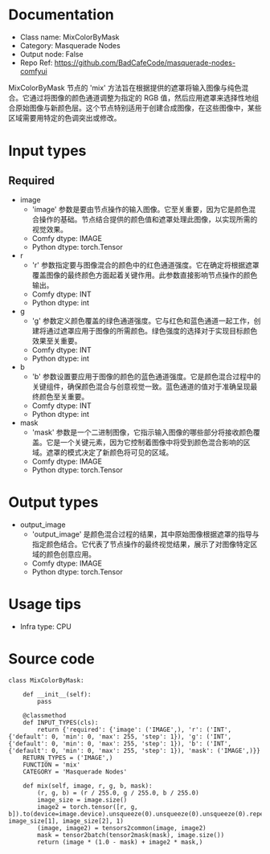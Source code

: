 # Documentation
- Class name: MixColorByMask
- Category: Masquerade Nodes
- Output node: False
- Repo Ref: https://github.com/BadCafeCode/masquerade-nodes-comfyui

MixColorByMask 节点的 'mix' 方法旨在根据提供的遮罩将输入图像与纯色混合。它通过将图像的颜色通道调整为指定的 RGB 值，然后应用遮罩来选择性地组合原始图像与新颜色层。这个节点特别适用于创建合成图像，在这些图像中，某些区域需要用特定的色调突出或修改。

# Input types
## Required
- image
    - 'image' 参数是要由节点操作的输入图像。它至关重要，因为它是颜色混合操作的基础。节点结合提供的颜色值和遮罩处理此图像，以实现所需的视觉效果。
    - Comfy dtype: IMAGE
    - Python dtype: torch.Tensor
- r
    - 'r' 参数指定要与图像混合的颜色中的红色通道强度。它在确定将根据遮罩覆盖图像的最终颜色方面起着关键作用。此参数直接影响节点操作的颜色输出。
    - Comfy dtype: INT
    - Python dtype: int
- g
    - 'g' 参数定义颜色覆盖的绿色通道强度。它与红色和蓝色通道一起工作，创建将通过遮罩应用于图像的所需颜色。绿色强度的选择对于实现目标颜色效果至关重要。
    - Comfy dtype: INT
    - Python dtype: int
- b
    - 'b' 参数设置要应用于图像的颜色的蓝色通道强度。它是颜色混合过程中的关键组件，确保颜色混合与创意视觉一致。蓝色通道的值对于准确呈现最终颜色至关重要。
    - Comfy dtype: INT
    - Python dtype: int
- mask
    - 'mask' 参数是一个二进制图像，它指示输入图像的哪些部分将接收颜色覆盖。它是一个关键元素，因为它控制着图像中将受到颜色混合影响的区域。遮罩的模式决定了新颜色将可见的区域。
    - Comfy dtype: IMAGE
    - Python dtype: torch.Tensor

# Output types
- output_image
    - 'output_image' 是颜色混合过程的结果，其中原始图像根据遮罩的指导与指定颜色结合。它代表了节点操作的最终视觉结果，展示了对图像特定区域的颜色创意应用。
    - Comfy dtype: IMAGE
    - Python dtype: torch.Tensor

# Usage tips
- Infra type: CPU

# Source code
```
class MixColorByMask:

    def __init__(self):
        pass

    @classmethod
    def INPUT_TYPES(cls):
        return {'required': {'image': ('IMAGE',), 'r': ('INT', {'default': 0, 'min': 0, 'max': 255, 'step': 1}), 'g': ('INT', {'default': 0, 'min': 0, 'max': 255, 'step': 1}), 'b': ('INT', {'default': 0, 'min': 0, 'max': 255, 'step': 1}), 'mask': ('IMAGE',)}}
    RETURN_TYPES = ('IMAGE',)
    FUNCTION = 'mix'
    CATEGORY = 'Masquerade Nodes'

    def mix(self, image, r, g, b, mask):
        (r, g, b) = (r / 255.0, g / 255.0, b / 255.0)
        image_size = image.size()
        image2 = torch.tensor([r, g, b]).to(device=image.device).unsqueeze(0).unsqueeze(0).unsqueeze(0).repeat(image_size[0], image_size[1], image_size[2], 1)
        (image, image2) = tensors2common(image, image2)
        mask = tensor2batch(tensor2mask(mask), image.size())
        return (image * (1.0 - mask) + image2 * mask,)
```